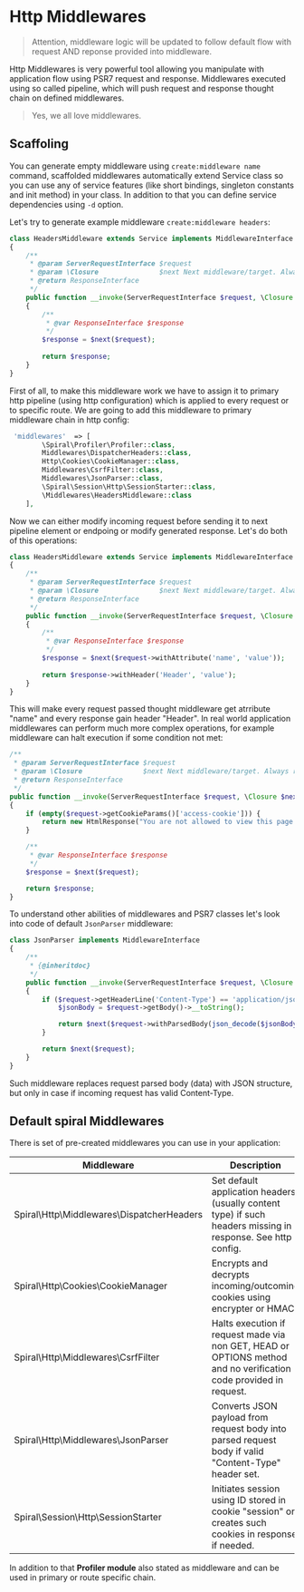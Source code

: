 # Http Middlewares
> Attention, middleware logic will be updated to follow default flow with request AND reponse provided into middleware.

Http Middlewares is very powerful tool allowing you manipulate with application flow using PSR7 request and response. Middlewares executed using so called pipeline, 
which will push request and response thought chain on defined middlewares.

> Yes, we all love middlewares.

## Scaffoling
You can generate empty middleware using `create:middleware name` command, scaffolded middlewares automatically extend Service class so you can use any of service features (like short bindings, singleton constants and init method) in your class. In addition to that you can define service dependencies using `-d` option.

Let's try to generate example middleware `create:middleware headers`:

```php
class HeadersMiddleware extends Service implements MiddlewareInterface
{
    /**
     * @param ServerRequestInterface $request
     * @param \Closure               $next Next middleware/target. Always returns ResponseInterface.
     * @return ResponseInterface
     */
    public function __invoke(ServerRequestInterface $request, \Closure $next)
    {
        /**
         * @var ResponseInterface $response
         */
        $response = $next($request);
        
        return $response;
    }
}
```

First of all, to make this middleware work we have to assign it to primary http pipeline (using http configuration) which is applied to every request or to specific route.
We are going to add this middleware to primary middleware chain in http config:

```php
 'middlewares'  => [
        \Spiral\Profiler\Profiler::class,
        Middlewares\DispatcherHeaders::class,
        Http\Cookies\CookieManager::class,
        Middlewares\CsrfFilter::class,
        Middlewares\JsonParser::class,
        \Spiral\Session\Http\SessionStarter::class,
        \Middlewares\HeadersMiddleware::class
    ],
```

Now we can either modify incoming request before sending it to next pipeline element or endpoing or modify generated response. Let's do both of this operations:
```php
class HeadersMiddleware extends Service implements MiddlewareInterface
{
    /**
     * @param ServerRequestInterface $request
     * @param \Closure               $next Next middleware/target. Always returns ResponseInterface.
     * @return ResponseInterface
     */
    public function __invoke(ServerRequestInterface $request, \Closure $next)
    {
        /**
         * @var ResponseInterface $response
         */
        $response = $next($request->withAttribute('name', 'value'));
        
        return $response->withHeader('Header', 'value');
    }
}
```

This will make every request passed thought middleware get atrribute "name" and every response gain header "Header". In real world application middlewares can perform
much more complex operations, for example middleware can halt execution if some condition not met:

```php
/**
 * @param ServerRequestInterface $request
 * @param \Closure               $next Next middleware/target. Always returns ResponseInterface.
 * @return ResponseInterface
 */
public function __invoke(ServerRequestInterface $request, \Closure $next)
{
    if (empty($request->getCookieParams()['access-cookie'])) {
        return new HtmlResponse("You are not allowed to view this page.", 412);
    }

    /**
     * @var ResponseInterface $response
     */
    $response = $next($request);

    return $response;
}
```

To understand other abilities of middlewares and PSR7 classes let's look into code of default `JsonParser` middleware:

```php
class JsonParser implements MiddlewareInterface
{
    /**
     * {@inheritdoc}
     */
    public function __invoke(ServerRequestInterface $request, \Closure $next)
    {
        if ($request->getHeaderLine('Content-Type') == 'application/json') {
            $jsonBody = $request->getBody()->__toString();

            return $next($request->withParsedBody(json_decode($jsonBody, true)));
        }

        return $next($request);
    }
}
```

Such middleware replaces request parsed body (data) with JSON structure, but only in case if incoming request has valid Content-Type.

## Default spiral Middlewares
There is set of pre-created middlewares you can use in your application:

| Middleware                                | Description |
| ---                                       | ---         |
| Spiral\Http\Middlewares\DispatcherHeaders | Set default application headers (usually content type) if such headers missing in response. See http config.      |
| Spiral\Http\Cookies\CookieManager         | Encrypts and decrypts incoming/outcoming cookies using encrypter or HMAC.                                         |
| Spiral\Http\Middlewares\CsrfFilter        | Halts execution if request made via non GET, HEAD or OPTIONS method and no verification code provided in request. |
| Spiral\Http\Middlewares\JsonParser        | Converts JSON payload from request body into parsed request body if valid "Content-Type" header set.              |
| Spiral\Session\Http\SessionStarter        | Initiates session using ID stored in cookie "session" or creates such cookies in response if needed.              |

In addition to that **Profiler module** also stated as middleware and can be used in primary or route specific chain.
